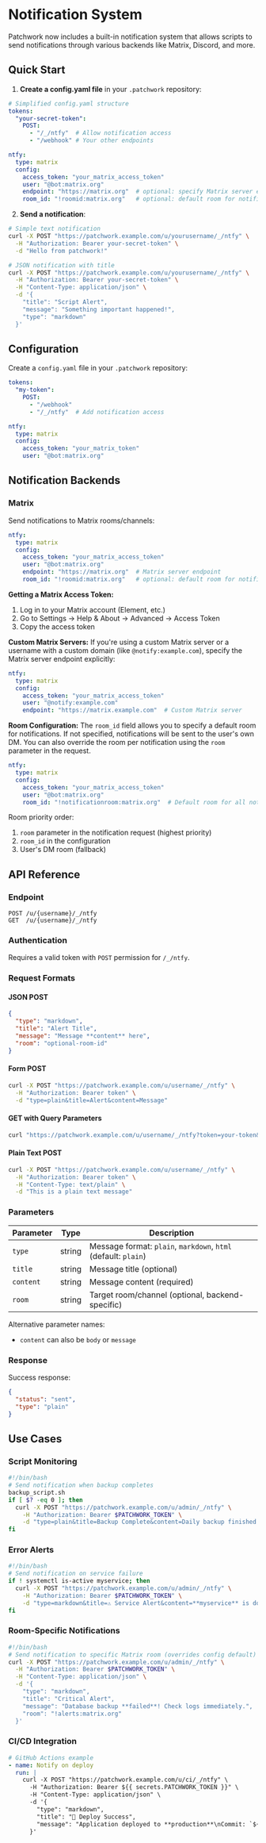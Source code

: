 # Notification System

Patchwork now includes a built-in notification system that allows scripts to send notifications through various backends like Matrix, Discord, and more.

## Quick Start

1. **Create a config.yaml file** in your `.patchwork` repository:

```yaml
# Simplified config.yaml structure
tokens:
  "your-secret-token":
    POST:
      - "/_/ntfy"  # Allow notification access
      - "/webhook" # Your other endpoints

ntfy:
  type: matrix
  config:
    access_token: "your_matrix_access_token"
    user: "@bot:matrix.org"
    endpoint: "https://matrix.org"  # optional: specify Matrix server endpoint
    room_id: "!roomid:matrix.org"   # optional: default room for notifications
```

2. **Send a notification**:

```bash
# Simple text notification
curl -X POST "https://patchwork.example.com/u/yourusername/_/ntfy" \
  -H "Authorization: Bearer your-secret-token" \
  -d "Hello from patchwork!"

# JSON notification with title
curl -X POST "https://patchwork.example.com/u/yourusername/_/ntfy" \
  -H "Authorization: Bearer your-secret-token" \
  -H "Content-Type: application/json" \
  -d '{
    "title": "Script Alert",
    "message": "Something important happened!",
    "type": "markdown"
  }'
```

## Configuration

Create a `config.yaml` file in your `.patchwork` repository:

```yaml
tokens:
  "my-token":
    POST:
      - "/webhook"
      - "/_/ntfy"  # Add notification access

ntfy:
  type: matrix
  config:
    access_token: "your_matrix_token"
    user: "@bot:matrix.org"
```

## Notification Backends

### Matrix

Send notifications to Matrix rooms/channels:

```yaml
ntfy:
  type: matrix
  config:
    access_token: "your_matrix_access_token"
    user: "@bot:matrix.org"
    endpoint: "https://matrix.org"  # Matrix server endpoint
    room_id: "!roomid:matrix.org"   # optional: default room for notifications
```

**Getting a Matrix Access Token:**
1. Log in to your Matrix account (Element, etc.)
2. Go to Settings → Help & About → Advanced → Access Token
3. Copy the access token

**Custom Matrix Servers:**
If you're using a custom Matrix server or a username with a custom domain (like `@notify:example.com`), specify the Matrix server endpoint explicitly:

```yaml
ntfy:
  type: matrix
  config:
    access_token: "your_matrix_access_token"
    user: "@notify:example.com"
    endpoint: "https://matrix.example.com"  # Custom Matrix server
```

**Room Configuration:**
The `room_id` field allows you to specify a default room for notifications. If not specified, notifications will be sent to the user's own DM. You can also override the room per notification using the `room` parameter in the request.

```yaml
ntfy:
  type: matrix
  config:
    access_token: "your_matrix_access_token"
    user: "@bot:matrix.org"
    room_id: "!notificationroom:matrix.org"  # Default room for all notifications
```

Room priority order:
1. `room` parameter in the notification request (highest priority)
2. `room_id` in the configuration
3. User's DM room (fallback)

## API Reference

### Endpoint
```
POST /u/{username}/_/ntfy
GET  /u/{username}/_/ntfy
```

### Authentication
Requires a valid token with `POST` permission for `/_/ntfy`.

### Request Formats

#### JSON POST
```json
{
  "type": "markdown",
  "title": "Alert Title", 
  "message": "Message **content** here",
  "room": "optional-room-id"
}
```

#### Form POST
```bash
curl -X POST "https://patchwork.example.com/u/username/_/ntfy" \
  -H "Authorization: Bearer token" \
  -d "type=plain&title=Alert&content=Message"
```

#### GET with Query Parameters
```bash
curl "https://patchwork.example.com/u/username/_/ntfy?token=your-token&title=Alert&content=Message"
```

#### Plain Text POST
```bash
curl -X POST "https://patchwork.example.com/u/username/_/ntfy" \
  -H "Authorization: Bearer token" \
  -H "Content-Type: text/plain" \
  -d "This is a plain text message"
```

### Parameters

| Parameter | Type | Description |
|-----------|------|-------------|
| `type` | string | Message format: `plain`, `markdown`, `html` (default: `plain`) |
| `title` | string | Message title (optional) |
| `content` | string | Message content (required) |
| `room` | string | Target room/channel (optional, backend-specific) |

Alternative parameter names:
- `content` can also be `body` or `message`

### Response

Success response:
```json
{
  "status": "sent",
  "type": "plain"
}
```

## Use Cases

### Script Monitoring
```bash
#!/bin/bash
# Send notification when backup completes
backup_script.sh
if [ $? -eq 0 ]; then
  curl -X POST "https://patchwork.example.com/u/admin/_/ntfy" \
    -H "Authorization: Bearer $PATCHWORK_TOKEN" \
    -d "type=plain&title=Backup Complete&content=Daily backup finished successfully"
fi
```

### Error Alerts
```bash
#!/bin/bash
# Send notification on service failure
if ! systemctl is-active myservice; then
  curl -X POST "https://patchwork.example.com/u/admin/_/ntfy" \
    -H "Authorization: Bearer $PATCHWORK_TOKEN" \
    -d "type=markdown&title=⚠️ Service Alert&content=**myservice** is down!"
fi
```

### Room-Specific Notifications
```bash
#!/bin/bash
# Send notification to specific Matrix room (overrides config default)
curl -X POST "https://patchwork.example.com/u/admin/_/ntfy" \
  -H "Authorization: Bearer $PATCHWORK_TOKEN" \
  -H "Content-Type: application/json" \
  -d '{
    "type": "markdown",
    "title": "Critical Alert",
    "message": "Database backup **failed**! Check logs immediately.",
    "room": "!alerts:matrix.org"
  }'
```

### CI/CD Integration
```yaml
# GitHub Actions example
- name: Notify on deploy
  run: |
    curl -X POST "https://patchwork.example.com/u/ci/_/ntfy" \
      -H "Authorization: Bearer ${{ secrets.PATCHWORK_TOKEN }}" \
      -H "Content-Type: application/json" \
      -d '{
        "type": "markdown",
        "title": "🚀 Deploy Success",
        "message": "Application deployed to **production**\nCommit: `${{ github.sha }}`"
      }'
```
